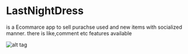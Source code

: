 # LastNightDress
is a Ecommarce app to sell purachse used and new items with socialized manner. there is like,comment etc features available

![alt tag](http://s32.postimg.org/58fw70fnp/home_first_time_back_image_1.png "Description goes here")
